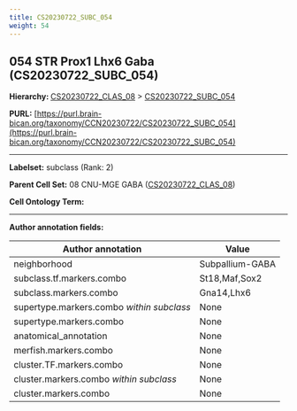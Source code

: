 ```yaml
---
title: CS20230722_SUBC_054
weight: 54
---
```

## 054 STR Prox1 Lhx6 Gaba (CS20230722_SUBC_054)
<b>Hierarchy: </b>
[CS20230722_CLAS_08](../CS20230722_CLAS_08) >
[CS20230722_SUBC_054](../CS20230722_SUBC_054)

**PURL:** [https://purl.brain-bican.org/taxonomy/CCN20230722/CS20230722_SUBC_054](https://purl.brain-bican.org/taxonomy/CCN20230722/CS20230722_SUBC_054)

---


**Labelset:** subclass (Rank: 2)

**Parent Cell Set:** 08 CNU-MGE GABA ([CS20230722_CLAS_08](../CS20230722_CLAS_08))



**Cell Ontology Term:** 

[MARKER GENES.]: #


---

[TRANSFERRED ANNOTATIONS.]: #


[AUTHOR ANNOTATION FIELDS.]: #


**Author annotation fields:**

| Author annotation | Value |
|-------------------|-------|
|neighborhood|Subpallium-GABA|
|subclass.tf.markers.combo|St18,Maf,Sox2|
|subclass.markers.combo|Gna14,Lhx6|
|supertype.markers.combo _within subclass_|None|
|supertype.markers.combo|None|
|anatomical_annotation|None|
|merfish.markers.combo|None|
|cluster.TF.markers.combo|None|
|cluster.markers.combo _within subclass_|None|
|cluster.markers.combo|None|
